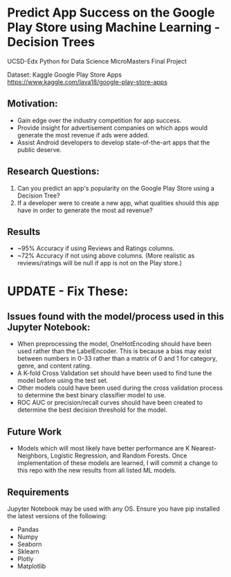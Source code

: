 # Predict App Success on the Google Play Store using Machine Learning - Decision Trees
UCSD-Edx Python for Data Science MicroMasters Final Project

Dataset: Kaggle Google Play Store Apps https://www.kaggle.com/lava18/google-play-store-apps

## Motivation:

* Gain edge over the industry competition for app success.
* Provide insight for advertisement companies on which apps would generate the most revenue if ads were added.
* Assist Android developers to develop state-of-the-art apps that the public deserve.
## Research Questions: 

1. Can you predict an app's popularity on the Google Play Store using a Decision Tree?
2. If a developer were to create a new app, what qualities should this app have in order to generate the most ad revenue?

## Results
* ~95% Accuracy if using Reviews and Ratings columns. 
* ~72% Accuracy if not using above columns. (More realistic as reviews/ratings will be null if app is not on the Play store.)

# UPDATE - Fix These:
## Issues found with the model/process used in this Jupyter Notebook:
* When preprocessing the model, OneHotEncoding should have been used rather than the LabelEncoder. This is because a bias may exist between numbers in 0-33 rather than a matrix of 0 and 1 for category, genre, and content rating.
* A K-fold Cross Validation set should have been used to find tune the model before using the test set.
* Other models could have been used during the cross validation process to determine the best binary classifier model to use.
* ROC AUC or precision/recall curves should have been created to determine the best decision threshold for the model.
## Future Work
* Models which will most likely have better performance are K Nearest-Neighbors, Logistic Regression, and Random Forests. Once implementation of these models are learned, I will commit a change to this repo with the new results from all listed ML models. 

## Requirements
Jupyter Notebook may be used with any OS. 
Ensure you have pip installed the latest versions of the following:
* Pandas
* Numpy
* Seaborn
* Sklearn
* Plotly
* Matplotlib
